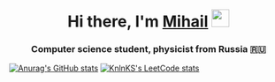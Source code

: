 <h1 align="center">Hi there, I'm <a href="https://t.me/Hhda122" target="_blank">Mihail</a> 
<img src="https://github.com/blackcater/blackcater/raw/main/images/Hi.gif" height="32"/></h1>
<h3 align="center">Computer science student, physicist from Russia 🇷🇺</h3>

[![Anurag's GitHub stats](https://github-readme-stats.vercel.app/api?username=Alienmisha)](https://github.com/anuraghazra/github-readme-stats)
[![KnlnKS's LeetCode stats](https://leetcode-stats-six.vercel.app/api?username=0ngd92DPgH)](https://github.com/KnlnKS/leetcode-stats)
